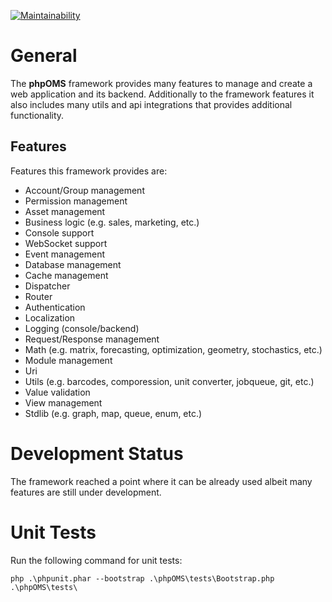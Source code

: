 [![Maintainability](https://api.codeclimate.com/v1/badges/7e83e9f82ea1b19e1574/maintainability)](https://codeclimate.com/github/Orange-Management/phpOMS/maintainability)

# General

The **phpOMS** framework provides many features to manage and create a web application and its backend. Additionally to the framework features it also includes many utils and api integrations that provides additional functionality.

## Features

Features this framework provides are:

* Account/Group management
* Permission management
* Asset management
* Business logic (e.g. sales, marketing, etc.)
* Console support
* WebSocket support
* Event management
* Database management
* Cache management
* Dispatcher
* Router
* Authentication
* Localization
* Logging (console/backend)
* Request/Response management
* Math (e.g. matrix, forecasting, optimization, geometry, stochastics, etc.)
* Module management
* Uri 
* Utils (e.g. barcodes, comporession, unit converter, jobqueue, git, etc.)
* Value validation
* View management
* Stdlib (e.g. graph, map, queue, enum, etc.)

# Development Status

The framework reached a point where it can be already used albeit many features are still under development.

# Unit Tests

Run the following command for unit tests:

```
php .\phpunit.phar --bootstrap .\phpOMS\tests\Bootstrap.php .\phpOMS\tests\
```
